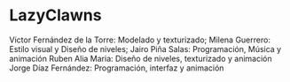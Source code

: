 # LazyClawns
Victor Fernández de la Torre: Modelado y texturizado;
Milena Guerrero: Estilo visual y Diseño de niveles; 
Jairo Piña Salas: Programación, Música y animación
Ruben Alia Maria: Diseño de niveles, texturizado y animación
Jorge Díaz Fernández: Programación, interfaz y animación
